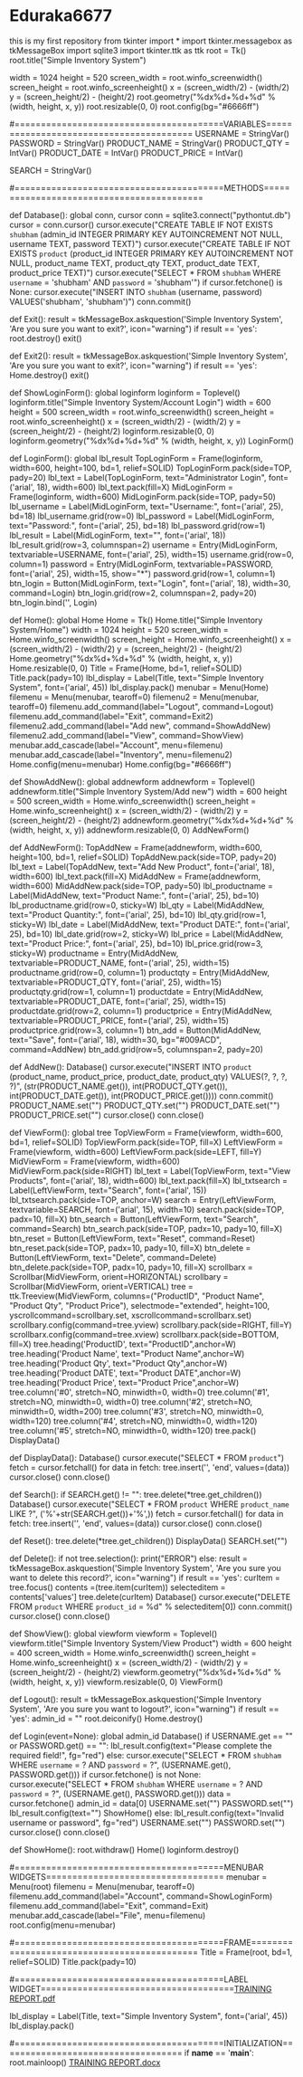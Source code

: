 # Eduraka6677
this is my first repository
from tkinter import *
import tkinter.messagebox as tkMessageBox
import sqlite3
import tkinter.ttk as ttk
root = Tk()
root.title("Simple Inventory System")

width = 1024
height = 520
screen_width = root.winfo_screenwidth()
screen_height = root.winfo_screenheight()
x = (screen_width/2) - (width/2)
y = (screen_height/2) - (height/2)
root.geometry("%dx%d+%d+%d" % (width, height, x, y))
root.resizable(0, 0)
root.config(bg="#6666ff")

#========================================VARIABLES========================================
USERNAME = StringVar()
PASSWORD = StringVar()
PRODUCT_NAME = StringVar()
PRODUCT_QTY = IntVar()
PRODUCT_DATE = IntVar()
PRODUCT_PRICE = IntVar()

SEARCH = StringVar()

#========================================METHODS==========================================

def Database():
    global conn, cursor
    conn = sqlite3.connect("pythontut.db")
    cursor = conn.cursor()
    cursor.execute("CREATE TABLE IF NOT EXISTS `shubham` (admin_id INTEGER PRIMARY KEY AUTOINCREMENT NOT NULL, username TEXT, password TEXT)")
    cursor.execute("CREATE TABLE IF NOT EXISTS `product` (product_id INTEGER PRIMARY KEY AUTOINCREMENT NOT NULL, product_name TEXT, product_qty TEXT, product_date TEXT, product_price TEXT)")
    cursor.execute("SELECT * FROM `shubham` WHERE `username` = 'shubham' AND `password` = 'shubham'")
    if cursor.fetchone() is None:
        cursor.execute("INSERT INTO `shubham` (username, password) VALUES('shubham', 'shubham')")
        conn.commit()

def Exit():
    result = tkMessageBox.askquestion('Simple Inventory System', 'Are you sure you want to exit?', icon="warning")
    if result == 'yes':
        root.destroy()
        exit()

def Exit2():
    result = tkMessageBox.askquestion('Simple Inventory System', 'Are you sure you want to exit?', icon="warning")
    if result == 'yes':
        Home.destroy()
        exit()

def ShowLoginForm():
    global loginform
    loginform = Toplevel()
    loginform.title("Simple Inventory System/Account Login")
    width = 600
    height = 500
    screen_width = root.winfo_screenwidth()
    screen_height = root.winfo_screenheight()
    x = (screen_width/2) - (width/2)
    y = (screen_height/2) - (height/2)
    loginform.resizable(0, 0)
    loginform.geometry("%dx%d+%d+%d" % (width, height, x, y))
    LoginForm()
    
def LoginForm():
    global lbl_result
    TopLoginForm = Frame(loginform, width=600, height=100, bd=1, relief=SOLID)
    TopLoginForm.pack(side=TOP, pady=20)
    lbl_text = Label(TopLoginForm, text="Administrator Login", font=('arial', 18), width=600)
    lbl_text.pack(fill=X)
    MidLoginForm = Frame(loginform, width=600)
    MidLoginForm.pack(side=TOP, pady=50)
    lbl_username = Label(MidLoginForm, text="Username:", font=('arial', 25), bd=18)
    lbl_username.grid(row=0)
    lbl_password = Label(MidLoginForm, text="Password:", font=('arial', 25), bd=18)
    lbl_password.grid(row=1)
    lbl_result = Label(MidLoginForm, text="", font=('arial', 18))
    lbl_result.grid(row=3, columnspan=2)
    username = Entry(MidLoginForm, textvariable=USERNAME, font=('arial', 25), width=15)
    username.grid(row=0, column=1)
    password = Entry(MidLoginForm, textvariable=PASSWORD, font=('arial', 25), width=15, show="*")
    password.grid(row=1, column=1)
    btn_login = Button(MidLoginForm, text="Login", font=('arial', 18), width=30, command=Login)
    btn_login.grid(row=2, columnspan=2, pady=20)
    btn_login.bind('<Return>', Login)
    
def Home():
    global Home
    Home = Tk()
    Home.title("Simple Inventory System/Home")
    width = 1024
    height = 520
    screen_width = Home.winfo_screenwidth()
    screen_height = Home.winfo_screenheight()
    x = (screen_width/2) - (width/2)
    y = (screen_height/2) - (height/2)
    Home.geometry("%dx%d+%d+%d" % (width, height, x, y))
    Home.resizable(0, 0)
    Title = Frame(Home, bd=1, relief=SOLID)
    Title.pack(pady=10)
    lbl_display = Label(Title, text="Simple Inventory System", font=('arial', 45))
    lbl_display.pack()
    menubar = Menu(Home)
    filemenu = Menu(menubar, tearoff=0)
    filemenu2 = Menu(menubar, tearoff=0)
    filemenu.add_command(label="Logout", command=Logout)
    filemenu.add_command(label="Exit", command=Exit2)
    filemenu2.add_command(label="Add new", command=ShowAddNew)
    filemenu2.add_command(label="View", command=ShowView)
    menubar.add_cascade(label="Account", menu=filemenu)
    menubar.add_cascade(label="Inventory", menu=filemenu2)
    Home.config(menu=menubar)
    Home.config(bg="#6666ff")

def ShowAddNew():
    global addnewform
    addnewform = Toplevel()
    addnewform.title("Simple Inventory System/Add new")
    width = 600
    height = 500
    screen_width = Home.winfo_screenwidth()
    screen_height = Home.winfo_screenheight()
    x = (screen_width/2) - (width/2)
    y = (screen_height/2) - (height/2)
    addnewform.geometry("%dx%d+%d+%d" % (width, height, x, y))
    addnewform.resizable(0, 0)
    AddNewForm()

def AddNewForm():
    TopAddNew = Frame(addnewform, width=600, height=100, bd=1, relief=SOLID)
    TopAddNew.pack(side=TOP, pady=20)
    lbl_text = Label(TopAddNew, text="Add New Product", font=('arial', 18), width=600)
    lbl_text.pack(fill=X)
    MidAddNew = Frame(addnewform, width=600)
    MidAddNew.pack(side=TOP, pady=50)
    lbl_productname = Label(MidAddNew, text="Product Name:", font=('arial', 25), bd=10)
    lbl_productname.grid(row=0, sticky=W)
    lbl_qty = Label(MidAddNew, text="Product Quantity:", font=('arial', 25), bd=10)
    lbl_qty.grid(row=1, sticky=W)
    lbl_date = Label(MidAddNew, text="Product DATE:", font=('arial', 25), bd=10)
    lbl_date.grid(row=2, sticky=W)
    lbl_price = Label(MidAddNew, text="Product Price:", font=('arial', 25), bd=10)
    lbl_price.grid(row=3, sticky=W)
    productname = Entry(MidAddNew, textvariable=PRODUCT_NAME, font=('arial', 25), width=15)
    productname.grid(row=0, column=1)
    productqty = Entry(MidAddNew, textvariable=PRODUCT_QTY, font=('arial', 25), width=15)
    productqty.grid(row=1, column=1)
    productdate = Entry(MidAddNew, textvariable=PRODUCT_DATE, font=('arial', 25), width=15)
    productdate.grid(row=2, column=1)
    productprice = Entry(MidAddNew, textvariable=PRODUCT_PRICE, font=('arial', 25), width=15)
    productprice.grid(row=3, column=1)
    btn_add = Button(MidAddNew, text="Save", font=('arial', 18), width=30, bg="#009ACD", command=AddNew)
    btn_add.grid(row=5, columnspan=2, pady=20)

def AddNew():
    Database()
    cursor.execute("INSERT INTO `product` (product_name, product_price, product_date, product_qty) VALUES(?, ?, ?, ?)", (str(PRODUCT_NAME.get()), int(PRODUCT_QTY.get()), int(PRODUCT_DATE.get()), int(PRODUCT_PRICE.get())))
    conn.commit()
    PRODUCT_NAME.set("")
    PRODUCT_QTY.set("")
    PRODUCT_DATE.set("")
    PRODUCT_PRICE.set("")
    cursor.close()
    conn.close()

def ViewForm():
    global tree
    TopViewForm = Frame(viewform, width=600, bd=1, relief=SOLID)
    TopViewForm.pack(side=TOP, fill=X)
    LeftViewForm = Frame(viewform, width=600)
    LeftViewForm.pack(side=LEFT, fill=Y)
    MidViewForm = Frame(viewform, width=600)
    MidViewForm.pack(side=RIGHT)
    lbl_text = Label(TopViewForm, text="View Products", font=('arial', 18), width=600)
    lbl_text.pack(fill=X)
    lbl_txtsearch = Label(LeftViewForm, text="Search", font=('arial', 15))
    lbl_txtsearch.pack(side=TOP, anchor=W)
    search = Entry(LeftViewForm, textvariable=SEARCH, font=('arial', 15), width=10)
    search.pack(side=TOP,  padx=10, fill=X)
    btn_search = Button(LeftViewForm, text="Search", command=Search)
    btn_search.pack(side=TOP, padx=10, pady=10, fill=X)
    btn_reset = Button(LeftViewForm, text="Reset", command=Reset)
    btn_reset.pack(side=TOP, padx=10, pady=10, fill=X)
    btn_delete = Button(LeftViewForm, text="Delete", command=Delete)
    btn_delete.pack(side=TOP, padx=10, pady=10, fill=X)
    scrollbarx = Scrollbar(MidViewForm, orient=HORIZONTAL)
    scrollbary = Scrollbar(MidViewForm, orient=VERTICAL)
    tree = ttk.Treeview(MidViewForm, columns=("ProductID", "Product Name", "Product Qty", "Product Price"), selectmode="extended", height=100, yscrollcommand=scrollbary.set, xscrollcommand=scrollbarx.set)
    scrollbary.config(command=tree.yview)
    scrollbary.pack(side=RIGHT, fill=Y)
    scrollbarx.config(command=tree.xview)
    scrollbarx.pack(side=BOTTOM, fill=X)
    tree.heading('ProductID', text="ProductID",anchor=W)
    tree.heading('Product Name', text="Product Name",anchor=W)
    tree.heading('Product Qty', text="Product Qty",anchor=W)
    tree.heading('Product DATE', text="Product DATE",anchor=W)
    tree.heading('Product Price', text="Product Price",anchor=W)
    tree.column('#0', stretch=NO, minwidth=0, width=0)
    tree.column('#1', stretch=NO, minwidth=0, width=0)
    tree.column('#2', stretch=NO, minwidth=0, width=200)
    tree.column('#3', stretch=NO, minwidth=0, width=120)
    tree.column('#4', stretch=NO, minwidth=0, width=120)
    tree.column('#5', stretch=NO, minwidth=0, width=120)
    tree.pack()
    DisplayData()

def DisplayData():
    Database()
    cursor.execute("SELECT * FROM `product`")
    fetch = cursor.fetchall()
    for data in fetch:
        tree.insert('', 'end', values=(data))
    cursor.close()
    conn.close()

def Search():
    if SEARCH.get() != "":
        tree.delete(*tree.get_children())
        Database()
        cursor.execute("SELECT * FROM `product` WHERE `product_name` LIKE ?", ('%'+str(SEARCH.get())+'%',))
        fetch = cursor.fetchall()
        for data in fetch:
            tree.insert('', 'end', values=(data))
        cursor.close()
        conn.close()

def Reset():
    tree.delete(*tree.get_children())
    DisplayData()
    SEARCH.set("")

def Delete():
    if not tree.selection():
       print("ERROR")
    else:
        result = tkMessageBox.askquestion('Simple Inventory System', 'Are you sure you want to delete this record?', icon="warning")
        if result == 'yes':
            curItem = tree.focus()
            contents =(tree.item(curItem))
            selecteditem = contents['values']
            tree.delete(curItem)
            Database()
            cursor.execute("DELETE FROM `product` WHERE `product_id` = %d" % selecteditem[0])
            conn.commit()
            cursor.close()
            conn.close()
    

def ShowView():
    global viewform
    viewform = Toplevel()
    viewform.title("Simple Inventory System/View Product")
    width = 600
    height = 400
    screen_width = Home.winfo_screenwidth()
    screen_height = Home.winfo_screenheight()
    x = (screen_width/2) - (width/2)
    y = (screen_height/2) - (height/2)
    viewform.geometry("%dx%d+%d+%d" % (width, height, x, y))
    viewform.resizable(0, 0)
    ViewForm()

def Logout():
    result = tkMessageBox.askquestion('Simple Inventory System', 'Are you sure you want to logout?', icon="warning")
    if result == 'yes': 
        admin_id = ""
        root.deiconify()
        Home.destroy()
  
def Login(event=None):
    global admin_id
    Database()
    if USERNAME.get == "" or PASSWORD.get() == "":
        lbl_result.config(text="Please complete the required field!", fg="red")
    else:
        cursor.execute("SELECT * FROM `shubham` WHERE `username` = ? AND `password` = ?", (USERNAME.get(), PASSWORD.get()))
        if cursor.fetchone() is not None:
            cursor.execute("SELECT * FROM `shubham` WHERE `username` = ? AND `password` = ?", (USERNAME.get(), PASSWORD.get()))
            data = cursor.fetchone()
            admin_id = data[0]
            USERNAME.set("")
            PASSWORD.set("")
            lbl_result.config(text="")
            ShowHome()
        else:
            lbl_result.config(text="Invalid username or password", fg="red")
            USERNAME.set("")
            PASSWORD.set("")
    cursor.close()
    conn.close() 

def ShowHome():
    root.withdraw()
    Home()
    loginform.destroy()


#========================================MENUBAR WIDGETS==================================
menubar = Menu(root)
filemenu = Menu(menubar, tearoff=0)
filemenu.add_command(label="Account", command=ShowLoginForm)
filemenu.add_command(label="Exit", command=Exit)
menubar.add_cascade(label="File", menu=filemenu)
root.config(menu=menubar)

#========================================FRAME============================================
Title = Frame(root, bd=1, relief=SOLID)
Title.pack(pady=10)

#========================================LABEL WIDGET=====================================[TRAINING REPORT.pdf](https://github.com/Darkcoading112/Eduraka6677/files/8238096/TRAINING.REPORT.pdf)

lbl_display = Label(Title, text="Simple Inventory System", font=('arial', 45))
lbl_display.pack()

#========================================INITIALIZATION===================================
if __name__ == '__main__':
    root.mainloop()
[TRAINING REPORT.docx](https://github.com/Darkcoading112/Eduraka6677/files/8238093/TRAINING.REPORT.docx)

